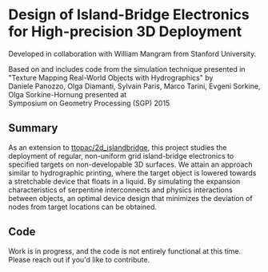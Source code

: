 # Design of Island-Bridge Electronics for High-precision 3D Deployment

Developed in collaboration with William Mangram from Stanford University.<br>

Based on and includes code from the simulation technique presented in "Texture Mapping Real-World Objects with Hydrographics" by<br>
Daniele Panozzo, Olga Diamanti, Sylvain Paris, Marco Tarini, Evgeni Sorkine, Olga Sorkine-Hornung presented at<br>
Symposium on Geometry Processing (SGP) 2015

## Summary
As an extension to [ttopac/2d_islandbridge](https://github.com/ttopac/2d_islandbridge), this project studies the deployment of regular, non-uniform grid island-bridge electronics to specified targets on non-developable 3D surfaces. We attain an approach similar to hydrographic printing, where the target object is lowered towards a stretchable device that floats in a liquid. By simulating the expansion characteristics of serpentine interconnects and physics interactions between objects, an optimal device design that minimizes the deviation of nodes from target locations can be obtained. 

## Code
Work is in progress, and the code is not entirely functional at this time. Please reach out if you'd like to contribute.
